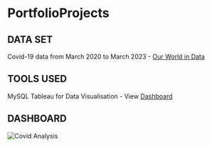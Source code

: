 # PortfolioProjects

## DATA SET 
Covid-19 data from March 2020 to March 2023 - [Our World in Data](https://ourworldindata.org/covid-deaths)


## TOOLS USED 
MySQL
Tableau for Data Visualisation - View [Dashboard](https://public.tableau.com/app/profile/shivangi.purty/viz/CovidDashboard_16845887808030/Dashboard1?publish=yes)


## DASHBOARD
![Covid Analysis](https://github.com/shivp4/PortfolioProjects/assets/120942235/c38d9dd8-f5aa-4475-9b12-a9580502fe68)
